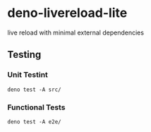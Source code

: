 # deno-livereload-lite
live reload with minimal external dependencies

## Testing
### Unit Testint
```
deno test -A src/
```

### Functional Tests
```
deno test -A e2e/
```
